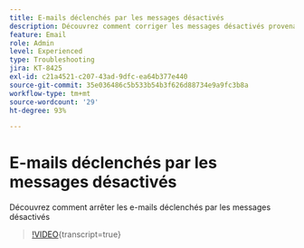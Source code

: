 ```yaml
---
title: E-mails déclenchés par les messages désactivés
description: Découvrez comment corriger les messages désactivés provenant d'e-mails déclenchés
feature: Email
role: Admin
level: Experienced
type: Troubleshooting
jira: KT-8425
exl-id: c21a4521-c207-43ad-9dfc-ea64b377e440
source-git-commit: 35e036486c5b533b54b3f626d88734e9a9fc3b8a
workflow-type: tm+mt
source-wordcount: '29'
ht-degree: 93%

---
```


# E-mails déclenchés par les messages désactivés

Découvrez comment arrêter les e-mails déclenchés par les messages désactivés
>[!VIDEO](https://video.tv.adobe.com/v/335981?quality=12&learn=on){transcript=true}
